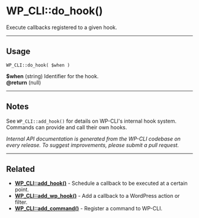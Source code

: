 # WP_CLI::do_hook()

Execute callbacks registered to a given hook.

***

## Usage

    WP_CLI::do_hook( $when )

<div>
<strong>$when</strong> (string) Identifier for the hook.<br />
<strong>@return</strong> (null) <br />
</div>


***

## Notes

See `WP_CLI::add_hook()` for details on WP-CLI's internal hook system.
Commands can provide and call their own hooks.


*Internal API documentation is generated from the WP-CLI codebase on every release. To suggest improvements, please submit a pull request.*


***

## Related

<ul>



<li><strong><a href="https://make.wordpress.org/cli/handbook/internal-api/wp-cli-add-hook/">WP_CLI::add_hook()</a></strong> - Schedule a callback to be executed at a certain point.</li>


<li><strong><a href="https://make.wordpress.org/cli/handbook/internal-api/wp-cli-add-wp-hook/">WP_CLI::add_wp_hook()</a></strong> - Add a callback to a WordPress action or filter.</li>


<li><strong><a href="https://make.wordpress.org/cli/handbook/internal-api/wp-cli-add-command/">WP_CLI::add_command()</a></strong> - Register a command to WP-CLI.</li>



</ul>


